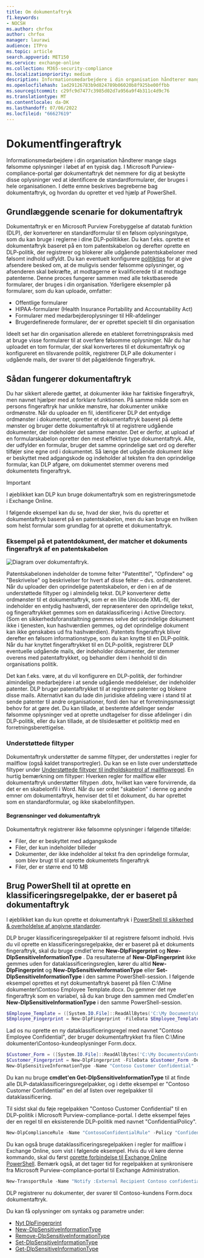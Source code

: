 ```yaml
---
title: Om dokumentaftryk
f1.keywords:
- NOCSH
ms.author: chrfox
author: chrfox
manager: laurawi
audience: ITPro
ms.topic: article
search.appverid: MET150
ms.service: exchange-online
ms.collection: M365-security-compliance
ms.localizationpriority: medium
description: Informationsmedarbejdere i din organisation håndterer mange slags følsomme oplysninger i løbet af en typisk dag. Dokumentaftryk gør det nemmere for dig at beskytte disse oplysninger ved at identificere standardformularer, der bruges i hele organisationen. I dette emne beskrives begreberne bag dokumentaftryk, og hvordan du opretter et ved hjælp af PowerShell.
ms.openlocfilehash: 1ad29126783b9d824789b06020b8f925be00ffbb
ms.sourcegitcommit: c29fc9d7477c3985d02d7a956a9f4b311c4d9c76
ms.translationtype: MT
ms.contentlocale: da-DK
ms.lasthandoff: 07/06/2022
ms.locfileid: "66627619"
---
```

# <a name="document-fingerprinting"></a>Dokumentfingeraftryk

Informationsmedarbejdere i din organisation håndterer mange slags følsomme oplysninger i løbet af en typisk dag. I Microsoft Purview-compliance-portal gør dokumentaftryk det nemmere for dig at beskytte disse oplysninger ved at identificere de standardformularer, der bruges i hele organisationen. I dette emne beskrives begreberne bag dokumentaftryk, og hvordan du opretter et ved hjælp af PowerShell.

## <a name="basic-scenario-for-document-fingerprinting"></a>Grundlæggende scenarie for dokumentaftryk

Dokumentaftryk er en Microsoft Purview Forebyggelse af datatab funktion (DLP), der konverterer en standardformular til en følsom oplysningstype, som du kan bruge i reglerne i dine DLP-politikker. Du kan f.eks. oprette et dokumentaftryk baseret på en tom patentskabelon og derefter oprette en DLP-politik, der registrerer og blokerer alle udgående patentskabeloner med følsomt indhold udfyldt. Du kan eventuelt konfigurere [politiktips](use-notifications-and-policy-tips.md) for at give afsendere besked om, at de muligvis sender følsomme oplysninger, og afsenderen skal bekræfte, at modtagerne er kvalificerede til at modtage patenterne. Denne proces fungerer sammen med alle tekstbaserede formularer, der bruges i din organisation. Yderligere eksempler på formularer, som du kan uploade, omfatter:

- Offentlige formularer
- HIPAA-formularer (Health Insurance Portability and Accountability Act)
- Formularer med medarbejderoplysninger til HR-afdelinger
- Brugerdefinerede formularer, der er oprettet specielt til din organisation

Ideelt set har din organisation allerede en etableret forretningspraksis med at bruge visse formularer til at overføre følsomme oplysninger. Når du har uploadet en tom formular, der skal konverteres til et dokumentaftryk og konfigureret en tilsvarende politik, registrerer DLP alle dokumenter i udgående mails, der svarer til det pågældende fingeraftryk.

## <a name="how-document-fingerprinting-works"></a>Sådan fungerer dokumentaftryk

Du har sikkert allerede gættet, at dokumenter ikke har faktiske fingeraftryk, men navnet hjælper med at forklare funktionen. På samme måde som en persons fingeraftryk har unikke mønstre, har dokumenter unikke ordmønstre. Når du uploader en fil, identificerer DLP det entydige ordmønster i dokumentet, opretter et dokumentaftryk baseret på dette mønster og bruger dette dokumentaftryk til at registrere udgående dokumenter, der indeholder det samme mønster. Det er derfor, at upload af en formularskabelon opretter den mest effektive type dokumentaftryk. Alle, der udfylder en formular, bruger det samme oprindelige sæt ord og derefter tilføjer sine egne ord i dokumentet. Så længe det udgående dokument ikke er beskyttet med adgangskode og indeholder al teksten fra den oprindelige formular, kan DLP afgøre, om dokumentet stemmer overens med dokumentets fingeraftryk.

> [!IMPORTANT]
> I øjeblikket kan DLP kun bruge dokumentaftryk som en registreringsmetode i Exchange Online.

I følgende eksempel kan du se, hvad der sker, hvis du opretter et dokumentaftryk baseret på en patentskabelon, men du kan bruge en hvilken som helst formular som grundlag for at oprette et dokumentaftryk.

### <a name="example-of-a-patent-document-matching-a-document-fingerprint-of-a-patent-template"></a>Eksempel på et patentdokument, der matcher et dokuments fingeraftryk af en patentskabelon

![Diagram over dokumentaftryk.](../media/Document-Fingerprinting-diagram.png)

Patentskabelonen indeholder de tomme felter "Patenttitel", "Opfindere" og "Beskrivelse" og beskrivelser for hvert af disse felter – dvs. ordmønsteret. Når du uploader den oprindelige patentskabelon, er den i en af de understøttede filtyper og i almindelig tekst. DLP konverterer dette ordmønster til et dokumentaftryk, som er en lille Unicode XML-fil, der indeholder en entydig hashværdi, der repræsenterer den oprindelige tekst, og fingeraftrykket gemmes som en dataklassificering i Active Directory. (Som en sikkerhedsforanstaltning gemmes selve det oprindelige dokument ikke i tjenesten, kun hashværdien gemmes, og det oprindelige dokument kan ikke genskabes ud fra hashværdien). Patentets fingeraftryk bliver derefter en følsom informationstype, som du kan knytte til en DLP-politik. Når du har knyttet fingeraftrykket til en DLP-politik, registrerer DLP eventuelle udgående mails, der indeholder dokumenter, der stemmer overens med patentaftrykket, og behandler dem i henhold til din organisations politik.

Det kan f.eks. være, at du vil konfigurere en DLP-politik, der forhindrer almindelige medarbejdere i at sende udgående meddelelser, der indeholder patenter. DLP bruger patentaftrykket til at registrere patenter og blokere disse mails. Alternativt kan du lade din juridiske afdeling være i stand til at sende patenter til andre organisationer, fordi den har et forretningsmæssigt behov for at gøre det. Du kan tillade, at bestemte afdelinger sender følsomme oplysninger ved at oprette undtagelser for disse afdelinger i din DLP-politik, eller du kan tillade, at de tilsidesætter et politiktip med en forretningsberettigelse.

### <a name="supported-file-types"></a>Understøttede filtyper

Dokumentaftryk understøtter de samme filtyper, der understøttes i regler for mailflow (også kaldet transportregler). Du kan se en liste over understøttede filtyper under [Understøttede filtyper til indholdskontrol af mailflowregel](/exchange/security-and-compliance/mail-flow-rules/inspect-message-attachments#supported-file-types-for-mail-flow-rule-content-inspection). En hurtig bemærkning om filtyper: Hverken regler for mailflow eller dokumentaftryk understøtter filtypen .dotx, hvilket kan være forvirrende, da det er en skabelonfil i Word. Når du ser ordet "skabelon" i denne og andre emner om dokumentaftryk, henviser det til et dokument, du har oprettet som en standardformular, og ikke skabelonfiltypen.

#### <a name="limitations-of-document-fingerprinting"></a>Begrænsninger ved dokumentaftryk

Dokumentaftryk registrerer ikke følsomme oplysninger i følgende tilfælde:

- Filer, der er beskyttet med adgangskode
- Filer, der kun indeholder billeder
- Dokumenter, der ikke indeholder al tekst fra den oprindelige formular, som blev brugt til at oprette dokumentets fingeraftryk
- Filer, der er større end 10 MB

## <a name="use-powershell-to-create-a-classification-rule-package-based-on-document-fingerprinting"></a>Brug PowerShell til at oprette en klassificeringsregelpakke, der er baseret på dokumentaftryk

I øjeblikket kan du kun oprette et dokumentaftryk i [PowerShell til sikkerhed & overholdelse af angivne standarder](/powershell/exchange/connect-to-scc-powershell).

DLP bruger klassificeringsregelpakker til at registrere følsomt indhold. Hvis du vil oprette en klassificeringsregelpakke, der er baseret på et dokuments fingeraftryk, skal du bruge cmdlet'erne **New-DlpFingerprint** og **New-DlpSensitiveInformationType** . Da resultaterne af **New-DlpFingerprint** ikke gemmes uden for dataklassificeringsreglen, kører du altid **New-DlpFingerprint** og **New-DlpSensitiveInformationType** eller **Set-DlpSensitiveInformationType** i den samme PowerShell-session. I følgende eksempel oprettes et nyt dokumentaftryk baseret på filen C:\Mine dokumenter\Contoso Employee Template.docx. Du gemmer det nye fingeraftryk som en variabel, så du kan bruge den sammen med Cmdlet'en **New-DlpSensitiveInformationType** i den samme PowerShell-session.

```powershell
$Employee_Template = ([System.IO.File]::ReadAllBytes('C:\My Documents\Contoso Employee Template.docx'))
$Employee_Fingerprint = New-DlpFingerprint -FileData $Employee_Template -Description "Contoso Employee Template"
```

Lad os nu oprette en ny dataklassificeringsregel med navnet "Contoso Employee Confidential", der bruger dokumentaftrykket fra filen C:\Mine dokumenter\Contoso-kundeoplysninger Form.docx.

```powershell
$Customer_Form = ([System.IO.File]::ReadAllBytes('C:\My Documents\Contoso Customer Information Form.docx'))
$Customer_Fingerprint = New-DlpFingerprint -FileData $Customer_Form -Description "Contoso Customer Information Form"
New-DlpSensitiveInformationType -Name "Contoso Customer Confidential" -Fingerprints $Customer_Fingerprint -Description "Message contains Contoso customer information."
```

Du kan nu bruge **cmdlet'en Get-DlpSensitiveInformationType** til at finde alle DLP-dataklassificeringsregelpakker, og i dette eksempel er "Contoso Customer Confidential" en del af listen over regelpakker til dataklassificering.

Til sidst skal du føje regelpakken "Contoso Customer Confidential" til en DLP-politik i Microsoft Purview-compliance-portal. I dette eksempel føjes der en regel til en eksisterende DLP-politik med navnet "ConfidentialPolicy".

```powershell
New-DlpComplianceRule -Name "ContosoConfidentialRule" -Policy "ConfidentialPolicy" -ContentContainsSensitiveInformation @{Name="Contoso Customer Confidential"} -BlockAccess $True
```

Du kan også bruge dataklassificeringsregelpakken i regler for mailflow i Exchange Online, som vist i følgende eksempel. Hvis du vil køre denne kommando, skal du først [oprette forbindelse til Exchange Online PowerShell](/powershell/exchange/connect-to-exchange-online-powershell). Bemærk også, at det tager tid for regelpakken at synkronisere fra Microsoft Purview-compliance-portal til Exchange Administration.

```powershell
New-TransportRule -Name "Notify :External Recipient Contoso confidential" -NotifySender NotifyOnly -Mode Enforce -SentToScope NotInOrganization -MessageContainsDataClassification @{Name=" Contoso Customer Confidential"}
```

DLP registrerer nu dokumenter, der svarer til Contoso-kundens Form.docx dokumentaftryk.

Du kan få oplysninger om syntaks og parametre under:

- [Nyt DlpFingerprint](/powershell/module/exchange/New-DlpFingerprint)
- [New-DlpSensitiveInformationType](/powershell/module/exchange/New-DlpSensitiveInformationType)
- [Remove-DlpSensitiveInformationType](/powershell/module/exchange/Remove-DlpSensitiveInformationType)
- [Set-DlpSensitiveInformationType](/powershell/module/exchange/Set-DlpSensitiveInformationType)
- [Get-DlpSensitiveInformationType](/powershell/module/exchange/Get-DlpSensitiveInformationType)
